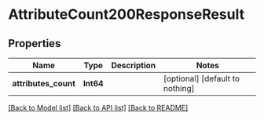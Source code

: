 # AttributeCount200ResponseResult


## Properties
Name | Type | Description | Notes
------------ | ------------- | ------------- | -------------
**attributes_count** | **Int64** |  | [optional] [default to nothing]


[[Back to Model list]](../README.md#models) [[Back to API list]](../README.md#api-endpoints) [[Back to README]](../README.md)


